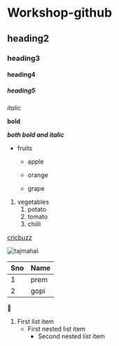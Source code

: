 # Workshop-github
## heading2
### heading3
#### heading4
##### heading5
*italic* 

**bold** 

***both bold and italic***

* fruits

  * apple
  
  * orange
  
  * grape
1. vegetables
   1. potato
   2. tomato
   3. chilli
  
[cricbuzz](https://www.cricbuzz.com/)

![tajmahal](
https://th-thumbnailer.cdn-si-edu.com/CbddkFFO3OB80rRz83Iiuf-Z0FY=/1000x750/filters:no_upscale():focal(1471x1061:1472x1062)/https://tf-cmsv2-smithsonianmag-media.s3.amazonaws.com/filer/b6/30/b630b48b-7344-4661-9264-186b70531bdc/istock-478831658.jpg)

Sno|Name
----|----
1|prem
2|gopi

👻

<!-- hide -->

1. First list item
   - First nested list item
     - Second nested list item

